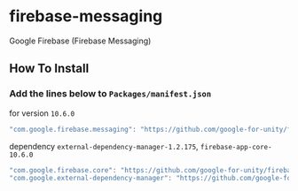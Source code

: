 # firebase-messaging
Google Firebase (Firebase Messaging)
## How To Install

### Add the lines below to `Packages/manifest.json`

for version `10.6.0`
```csharp
"com.google.firebase.messaging": "https://github.com/google-for-unity/firebase-messaging.git#10.6.0",
```

dependency `external-dependency-manager-1.2.175`, `firebase-app-core-10.6.0`
```csharp
"com.google.firebase.core": "https://github.com/google-for-unity/firebase-app-core.git#10.6.0",
"com.google.external-dependency-manager": "https://github.com/google-for-unity/external-dependency-manager-for-unity.git#1.2.175",
```
